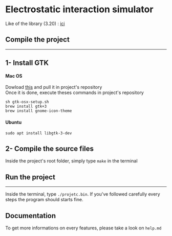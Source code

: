 # Electrostatic interaction simulator

Like of the library (3.20) : [ici](https://download.gnome.org/sources/gtk+/3.20/gtk+-3.20.0.tar.xz "GTK 3.20")


## Compile the project
***
## 1- Install GTK

#### Mac OS
Dowload [this](https://gitlab.gnome.org/GNOME/gtk-osx/raw/master/gtk-osx-setup.sh "GTK-OSX") and pull it in project's repository  
Once it is done, execute theses commands in project's repository

```shell
sh gtk-osx-setup.sh
brew install gtk+3
brew install gnome-icon-theme
```

#### Ubuntu
```shell
sudo apt install libgtk-3-dev
```
## 2- Compile the source files

Inside the project's root folder, simply type `make` in the terminal

## Run the project
***
Inside the terminal, type `./projetc.bin`. If you've followed carefully every steps the program should starts fine.

## Documentation
To get more informations on every features, please take a look on `help.md`